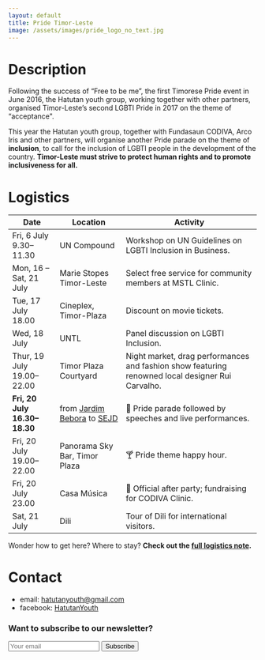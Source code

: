```yaml
---
layout: default
title: Pride Timor-Leste
image: /assets/images/pride_logo_no_text.jpg
---
```


# Description

Following the success of “Free to be me”, the first Timorese Pride event in June 2016, the Hatutan youth group, working together with other partners, organised Timor-Leste’s second LGBTI Pride in 2017 on the theme of “acceptance".

This year the Hatutan youth group, together with Fundasaun CODIVA, Arco Iris and other partners, will organise another Pride parade on the theme of **inclusion**, to call for the inclusion of LGBTI people in the development of the country. **Timor-Leste must strive to protect human rights and to promote inclusiveness for all.**

# Logistics

| Date                               | Location                      | Activity                                                     |
| ---------------------------------- | ----------------------------- | ------------------------------------------------------------ |
| Fri, 6 July<br>9.30–11.30    | UN Compound                   | Workshop on UN Guidelines on LGBTI Inclusion in Business.    |
| Mon, 16 – Sat, 21 July     | Marie Stopes Timor-Leste      | Select free service for community members at MSTL Clinic.    |
| Tue, 17 July<br>18.00          | Cineplex, Timor-Plaza         | Discount on movie tickets.                                   |
| Wed, 18 July                   | UNTL                          | Panel discussion on LGBTI Inclusion.                         |
| Thur, 19 July<br>19.00–22.00 | Timor Plaza Courtyard         | Night market, drag performances and fashion show featuring renowned local designer Rui Carvalho. |
| **Fri, 20 July<br>16.30–18.30** | from [Jardim Bebora](https://goo.gl/maps/eHfzuy2SBYK2) to [SEJD](https://goo.gl/maps/z9WXGLcm7Rq) | 🌈 Pride parade followed by speeches and live  performances. |
| Fri, 20 July<br>19.00–22.00  | Panorama Sky Bar, Timor Plaza | 🍸 Pride theme happy hour.                                      |
| Fri, 20 July<br>23.00          | Casa Música                   | 🎉 Official after party; fundraising for CODIVA Clinic.         |
| Sat, 21 July                   | Dili                          | Tour of Dili for international visitors.                     |

Wonder how to get here? Where to stay? **Check out the <a href="https://docs.google.com/document/d/1znBZEzgYE2LhLwEoDoEkBuOFbDEd0PPAxa-RlaIzPJU/edit?usp=sharing" target="_blank" rel="noopener">full logistics note</a>.**

# Contact

- email: [hatutanyouth@gmail.com](mailto:hatutanyouth@gmail.com)
- facebook: <a href="https://www.facebook.com/HatutanYouth/" target="_blank" rel="noopener">HatutanYouth</a>

### Want to subscribe to our newsletter?
<form method="POST" class="newsletter-subscribe" action="https://formspree.io/hatutanyouth@gmail.com">
  <input class="w-60" type="email" name="email" placeholder="Your email">
  <button class="dim" type="submit">Subscribe</button>
</form>
